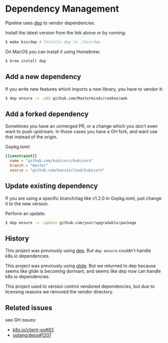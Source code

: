 # Dependency Management

Pipeline uses [dep](https://golang.github.io/dep/) to vendor dependencies.

Install the latest version from the link above or by running:

```bash
$ make bin/dep # Installs dep to ./bin/dep
```

On MacOS you can install it using Homebrew:

```bash
$ brew install dep
```


## Add a new dependency

If you write new features which imports a new library, you have to vendor it:
```bash
$ dep ensure -v -add github.com/Masterminds/cookoo/web
```


## Add a forked dependency

Sometimes you have an unmerged PR, or a change which you don't even want to push upstream.
In those cases you have a GH fork, and want use that instead of the origin.

Gopkg.toml:
```toml
[[constraint]]
  name = "github.com/kubicorn/kubicorn"
  branch = "master"
  source = "github.com/banzaicloud/kubicorn"
```


## Update existing dependency

If you are using a specific branch/tag like v1.2.0 in Gopkg.toml, just change it to the 
new version.

Perform an update:

```bash
$ dep ensure -v -update github.com/your/upgradable/package
```


## History

This project was previously using [dep](https://github.com/golang/dep). But `dep ensure`
couldn't handle k8s.io dependencies.

This project was previously using [glide](https://github.com/Masterminds/glide). But we returned to dep because seems like
glide is becoming dormant, and seems like dep now can handle k8s.io dependencies.

This project used to version control vendored dependencies, but due to licensing reasons we removed the vendor
directory.


## Related issues

see GH issues:

- [k8s.io/client-go#83](https://github.com/kubernetes/client-go/issues/83)
- [golang/deps#1207](https://github.com/golang/dep/issues/1207)
